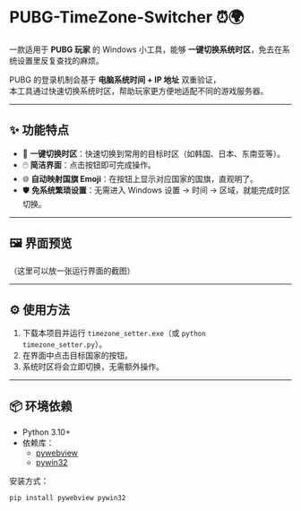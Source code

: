 # PUBG-TimeZone-Switcher ⏰🌍

一款适用于 **PUBG 玩家** 的 Windows 小工具，能够 **一键切换系统时区**，免去在系统设置里反复查找的麻烦。  

PUBG 的登录机制会基于 **电脑系统时间 + IP 地址** 双重验证，  
本工具通过快速切换系统时区，帮助玩家更方便地适配不同的游戏服务器。  

---

## ✨ 功能特点

- 🚀 **一键切换时区**：快速切换到常用的目标时区（如韩国、日本、东南亚等）。  
- 🖱️ **简洁界面**：点击按钮即可完成操作。  
- 🌐 **自动映射国旗 Emoji**：在按钮上显示对应国家的国旗，直观明了。  
- 🛡️ **免系统繁琐设置**：无需进入 Windows 设置 → 时间 → 区域，就能完成时区切换。  

---

## 🖼️ 界面预览

（这里可以放一张运行界面的截图）

---

## ⚙️ 使用方法

1. 下载本项目并运行 `timezone_setter.exe`（或 `python timezone_setter.py`）。  
2. 在界面中点击目标国家的按钮。  
3. 系统时区将会立即切换，无需额外操作。  

---

## 📦 环境依赖

- Python 3.10+  
- 依赖库：  
  - [pywebview](https://pywebview.flowrl.com/)  
  - [pywin32](https://pypi.org/project/pywin32/)  

安装方式：  
```bash
pip install pywebview pywin32
